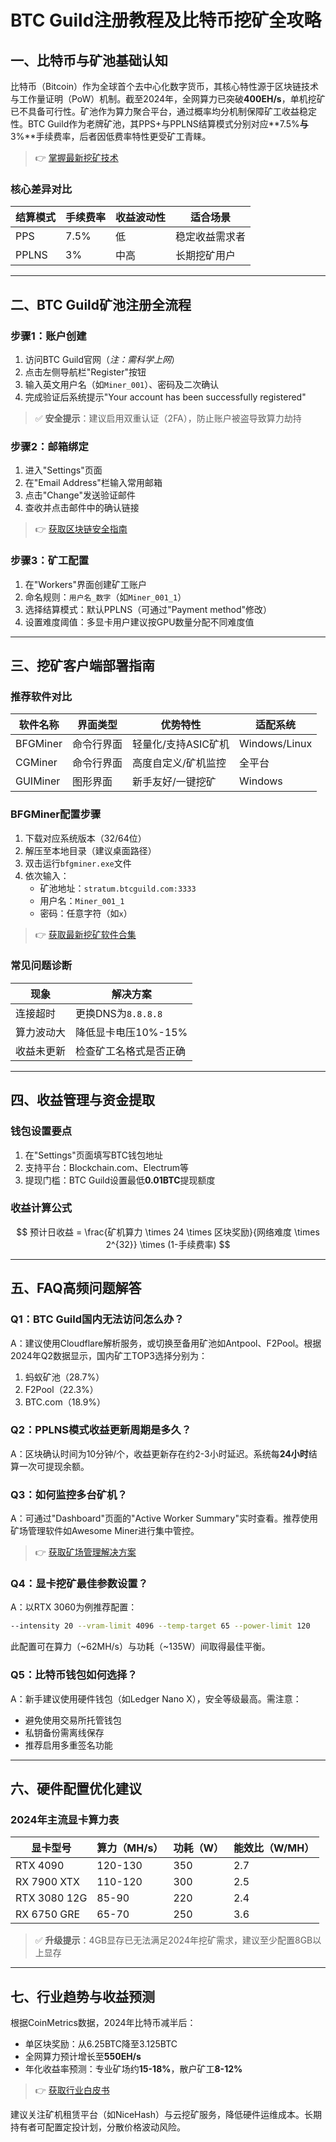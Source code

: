 # BTC Guild注册教程及比特币挖矿全攻略

## 一、比特币与矿池基础认知
比特币（Bitcoin）作为全球首个去中心化数字货币，其核心特性源于区块链技术与工作量证明（PoW）机制。截至2024年，全网算力已突破**400EH/s**，单机挖矿已不具备可行性。矿池作为算力聚合平台，通过概率均分机制保障矿工收益稳定性。BTC Guild作为老牌矿池，其PPS+与PPLNS结算模式分别对应**7.5%**与**3%**手续费率，后者因低费率特性更受矿工青睐。

> 👉 [掌握最新挖矿技术](https://bit.ly/okx_welcome)

### 核心差异对比
| 结算模式 | 手续费率 | 收益波动性 | 适合场景 |
|----------|----------|------------|----------|
| PPS      | 7.5%     | 低         | 稳定收益需求者 |
| PPLNS    | 3%       | 中高       | 长期挖矿用户 |

---

## 二、BTC Guild矿池注册全流程

### 步骤1：账户创建
1. 访问BTC Guild官网（*注：需科学上网*）
2. 点击左侧导航栏"Register"按钮
3. 输入英文用户名（如`Miner_001`）、密码及二次确认
4. 完成验证后系统提示"Your account has been successfully registered"

> ✅ **安全提示**：建议启用双重认证（2FA），防止账户被盗导致算力劫持

### 步骤2：邮箱绑定
1. 进入"Settings"页面
2. 在"Email Address"栏输入常用邮箱
3. 点击"Change"发送验证邮件
4. 查收并点击邮件中的确认链接

> 👉 [获取区块链安全指南](https://bit.ly/okx_welcome)

### 步骤3：矿工配置
1. 在"Workers"界面创建矿工账户
2. 命名规则：`用户名_数字`（如`Miner_001_1`）
3. 选择结算模式：默认PPLNS（可通过"Payment method"修改）
4. 设置难度阈值：多显卡用户建议按GPU数量分配不同难度值

---

## 三、挖矿客户端部署指南

### 推荐软件对比
| 软件名称   | 界面类型    | 优势特性                | 适配系统       |
|------------|-------------|-------------------------|----------------|
| BFGMiner   | 命令行界面  | 轻量化/支持ASIC矿机     | Windows/Linux  |
| CGMiner    | 命令行界面  | 高度自定义/矿机监控     | 全平台         |
| GUIMiner   | 图形界面    | 新手友好/一键挖矿       | Windows        |

### BFGMiner配置步骤
1. 下载对应系统版本（32/64位）
2. 解压至本地目录（建议桌面路径）
3. 双击运行`bfgminer.exe`文件
4. 依次输入：
   - 矿池地址：`stratum.btcguild.com:3333`
   - 用户名：`Miner_001_1`
   - 密码：任意字符（如`x`）

> 👉 [获取最新挖矿软件合集](https://bit.ly/okx_welcome)

### 常见问题诊断
| 现象                | 解决方案                |
|---------------------|-------------------------|
| 连接超时            | 更换DNS为`8.8.8.8`     |
| 算力波动大          | 降低显卡电压10%-15%     |
| 收益未更新          | 检查矿工名格式是否正确  |

---

## 四、收益管理与资金提取

### 钱包设置要点
1. 在"Settings"页面填写BTC钱包地址
2. 支持平台：Blockchain.com、Electrum等
3. 提现门槛：BTC Guild设置最低**0.01BTC**提现额度

### 收益计算公式
$$
预计日收益 = \frac{矿机算力 \times 24 \times 区块奖励}{网络难度 \times 2^{32}} \times (1-手续费率)
$$

---

## 五、FAQ高频问题解答

### Q1：BTC Guild国内无法访问怎么办？
A：建议使用Cloudflare解析服务，或切换至备用矿池如Antpool、F2Pool。根据2024年Q2数据显示，国内矿工TOP3选择分别为：
1. 蚂蚁矿池（28.7%）
2. F2Pool（22.3%）
3. BTC.com（18.9%）

### Q2：PPLNS模式收益更新周期是多久？
A：区块确认时间为10分钟/个，收益更新存在约2-3小时延迟。系统每**24小时**结算一次可提现余额。

### Q3：如何监控多台矿机？
A：可通过"Dashboard"页面的"Active Worker Summary"实时查看。推荐使用矿场管理软件如Awesome Miner进行集中管控。

> 👉 [获取矿场管理解决方案](https://bit.ly/okx_welcome)

### Q4：显卡挖矿最佳参数设置？
A：以RTX 3060为例推荐配置：
```bash
--intensity 20 --vram-limit 4096 --temp-target 65 --power-limit 120
```
此配置可在算力（~62MH/s）与功耗（~135W）间取得最佳平衡。

### Q5：比特币钱包如何选择？
A：新手建议使用硬件钱包（如Ledger Nano X），安全等级最高。需注意：
- 避免使用交易所托管钱包
- 私钥备份需离线保存
- 推荐启用多重签名功能

---

## 六、硬件配置优化建议

### 2024年主流显卡算力表
| 显卡型号       | 算力（MH/s） | 功耗（W） | 能效比（W/MH） |
|----------------|--------------|-----------|----------------|
| RTX 4090       | 120-130      | 350       | 2.7            |
| RX 7900 XTX    | 110-120      | 300       | 2.5            |
| RTX 3080 12G   | 85-90        | 220       | 2.4            |
| RX 6750 GRE    | 65-70        | 250       | 3.6            |

> ✅ **升级提示**：4GB显存已无法满足2024年挖矿需求，建议至少配置8GB以上显存

---

## 七、行业趋势与收益预测

根据CoinMetrics数据，2024年比特币减半后：
- 单区块奖励：从6.25BTC降至3.125BTC
- 全网算力预计增长至**550EH/s**
- 年化收益率预测：专业矿场约**15-18%**，散户矿工**8-12%**

> 👉 [获取行业白皮书](https://bit.ly/okx_welcome)

建议关注矿机租赁平台（如NiceHash）与云挖矿服务，降低硬件运维成本。长期持有者可配置定投计划，分散价格波动风险。
